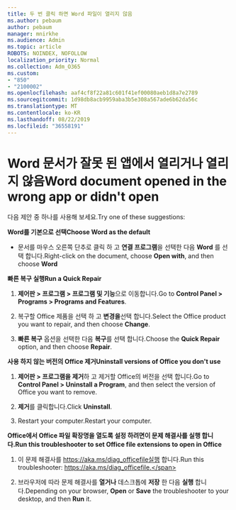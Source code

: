 ```yaml
---
title: 두 번 클릭 하면 Word 파일이 열리지 않음
ms.author: pebaum
author: pebaum
manager: mnirkhe
ms.audience: Admin
ms.topic: article
ROBOTS: NOINDEX, NOFOLLOW
localization_priority: Normal
ms.collection: Adm_O365
ms.custom:
- "850"
- "2100002"
ms.openlocfilehash: aaf4cf8f22a81c601f41ef00080aeb1d8a7e2789
ms.sourcegitcommit: 1d98db8acb9959aba3b5e308a567ade6b62da56c
ms.translationtype: MT
ms.contentlocale: ko-KR
ms.lasthandoff: 08/22/2019
ms.locfileid: "36558191"
---
```

# <a name="word-document-opened-in-the-wrong-app-or-didnt-open"></a><span data-ttu-id="259b1-102">Word 문서가 잘못 된 앱에서 열리거나 열리지 않음</span><span class="sxs-lookup"><span data-stu-id="259b1-102">Word document opened in the wrong app or didn't open</span></span>

<span data-ttu-id="259b1-103">다음 제안 중 하나를 사용해 보세요.</span><span class="sxs-lookup"><span data-stu-id="259b1-103">Try one of these suggestions:</span></span>

<span data-ttu-id="259b1-104">**Word를 기본으로 선택**</span><span class="sxs-lookup"><span data-stu-id="259b1-104">**Choose Word as the default**</span></span>

- <span data-ttu-id="259b1-105">문서를 마우스 오른쪽 단추로 클릭 하 고 **연결 프로그램**을 선택한 다음 **Word** 를 선택 합니다.</span><span class="sxs-lookup"><span data-stu-id="259b1-105">Right-click on the document, choose **Open with**, and then choose **Word**</span></span>

<span data-ttu-id="259b1-106">**빠른 복구 실행**</span><span class="sxs-lookup"><span data-stu-id="259b1-106">**Run a Quick Repair**</span></span>

1. <span data-ttu-id="259b1-107">**제어판 > 프로그램 > 프로그램 및 기능**으로 이동합니다.</span><span class="sxs-lookup"><span data-stu-id="259b1-107">Go to **Control Panel > Programs > Programs and Features**.</span></span>

2. <span data-ttu-id="259b1-108">복구할 Office 제품을 선택 하 고 **변경을**선택 합니다.</span><span class="sxs-lookup"><span data-stu-id="259b1-108">Select the Office product you want to repair, and then choose **Change**.</span></span>

3. <span data-ttu-id="259b1-109">**빠른 복구** 옵션을 선택한 다음 **복구**를 선택 합니다.</span><span class="sxs-lookup"><span data-stu-id="259b1-109">Choose the **Quick Repair** option, and then choose **Repair**.</span></span>

<span data-ttu-id="259b1-110">**사용 하지 않는 버전의 Office 제거**</span><span class="sxs-lookup"><span data-stu-id="259b1-110">**Uninstall versions of Office you don't use**</span></span>

1. <span data-ttu-id="259b1-111">**제어판 > 프로그램을 제거**하 고 제거할 Office의 버전을 선택 합니다.</span><span class="sxs-lookup"><span data-stu-id="259b1-111">Go to **Control Panel > Uninstall a Program**, and then select the version of Office you want to remove.</span></span>

2. <span data-ttu-id="259b1-112">**제거**를 클릭합니다.</span><span class="sxs-lookup"><span data-stu-id="259b1-112">Click **Uninstall**.</span></span>

3. <span data-ttu-id="259b1-113">Restart your computer.</span><span class="sxs-lookup"><span data-stu-id="259b1-113">Restart your computer.</span></span>

<span data-ttu-id="259b1-114">**Office에서 Office 파일 확장명을 열도록 설정 하려면이 문제 해결사를 실행 합니다.**</span><span class="sxs-lookup"><span data-stu-id="259b1-114">**Run this troubleshooter to set Office file extensions to open in Office**</span></span>

1. <span data-ttu-id="259b1-115">이 문제 해결사를 https://aka.ms/diag_officefile실행 합니다.</span><span class="sxs-lookup"><span data-stu-id="259b1-115">Run this troubleshooter: https://aka.ms/diag_officefile.</span></span>

2. <span data-ttu-id="259b1-116">브라우저에 따라 문제 해결사를 **열거나** 데스크톱에 **저장** 한 다음 **실행** 합니다.</span><span class="sxs-lookup"><span data-stu-id="259b1-116">Depending on your browser, **Open** or **Save** the troubleshooter to your desktop, and then **Run** it.</span></span>
